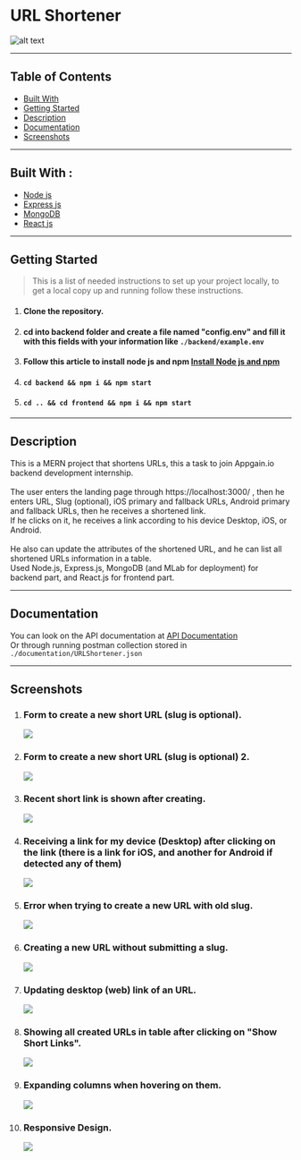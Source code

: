 # URL Shortener

![alt text](./documentation/logo.png)

<hr>
<h2>Table of Contents</h2>
<ul>
  <li><a href="#built-with--">Built With</a></li>
  <li><a href="#getting-started">Getting Started</a></li>
  <li><a href="#Description">Description</a></li>
  <li><a href="#Documentation">Documentation</a></li>
  <li><a href="#Screenshots">Screenshots</a></li>
</ul>

<hr>
<h2 href="#BuiltWith">Built With : </h2>
 <ul>
  <li><a href="https://www.w3schools.com/nodejs/">Node js</a></li>
  <li><a href="https://www.javatpoint.com/expressjs-tutorial">Express js</a></li>
  <li><a href="https://www.w3schools.in/mongodb/tutorials/">MongoDB</a></li>
  <li><a href="https://www.w3schools.com/REACT/DEFAULT.ASP">React js</a></li>
 </ul>

<hr>
<h2 href="#GettingStarted">Getting Started</h2>
<blockquote>
  <p>This is a list of needed instructions to set up your project locally, to get a local copy up and running follow these instructions.
 </p>
</blockquote>
<ol>
<li>
  <h4>Clone the repository.</h4>
 </li>
 <li>
  <h4>cd into backend folder and create a file named "config.env" and fill it with this fields with your information like <code>./backend/example.env</code> </h4>
 </li>
 <li>
  <h4>Follow this article to install node js and npm <a href="https://phoenixnap.com/kb/install-node-js-npm-on-windows">Install Node js and npm</a></h4>
 </li>
 <li>
  <h4><code>cd backend && npm i && npm start</code></h4>
 </li>
 <li>
  <h4><code>cd .. && cd frontend && npm i && npm start</code></h4>
 </li>
 </ol>

<hr>
<h2 href="#Description">Description</h2>
  <p>
  This is a MERN project that shortens URLs, this a task to join Appgain.io backend development internship.
 <br>
 <br>
 The user enters the landing page through https://localhost:3000/ , then he enters URL, Slug (optional), iOS primary and fallback URLs, Android primary and fallback URLs, then he receives a shortened link.
 <br>
 If he clicks on it, he receives a link according to his device Desktop, iOS, or Android.
 <br>
 <br>
 He also can update the attributes of the shortened URL, and he can list all shortened URLs information in a table.
 
 <br>
 Used Node.js, Express.js, MongoDB (and MLab for deployment) for backend part, and React.js for frontend part. 
 </p>
<hr>
<h2 href="#Documentation">Documentation</h2>
  <p>
  You can look on the API documentation at <a href="https://documenter.getpostman.com/view/22736405/2s93sXdv3C">API Documentation</a>
  <br>
  Or through running postman collection stored in <code>./documentation/URLShortener.json</code>
  </p>

<hr>
<h2 href="#Screenshots">Screenshots</h2>
<ol>
    <li>
    <h3>Form to create a new short URL (slug is optional).</h3>
    <img src="./documentation/screenshots/1.png">
    </li>
    <li>
    <h3>Form to create a new short URL (slug is optional) 2.</h3>
    <img src="./documentation/screenshots/2.png">
    </li>
    <li>
    <h3>Recent short link is shown after creating.</h3>
    <img src="./documentation/screenshots/3.png">
    </li>
    <li>
    <h3>Receiving a link for my device (Desktop) after clicking on the link (there is a link for iOS, and another for Android if detected any of them)</h3>
    <img src="./documentation/screenshots/4.png">
    </li>
    <li>
    <h3>Error when trying to create a new URL with old slug.</h3>
    <img src="./documentation/screenshots/5.png">
    </li>
    <li>
    <h3>Creating a new URL without submitting a slug.</h3>
    <img src="./documentation/screenshots/6.png">
    </li>
    <li>
    <h3>Updating desktop (web) link of an URL.</h3>
    <img src="./documentation/screenshots/7.png">
    </li>
    <li>
    <h3>Showing all created URLs in table after clicking on "Show Short Links".</h3>
    <img src="./documentation/screenshots/8.png">
    </li>
    <li>
    <h3>Expanding columns when hovering on them.</h3>
    <img src="./documentation/screenshots/9.png">
    </li>
    <li>
    <h3>Responsive Design.</h3>
    <img src="./documentation/screenshots/10.png">
    </li>
</ol>
